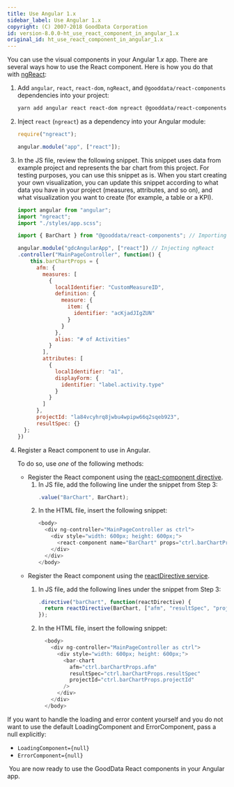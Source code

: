 ```yaml
---
title: Use Angular 1.x
sidebar_label: Use Angular 1.x
copyright: (C) 2007-2018 GoodData Corporation
id: version-8.0.0-ht_use_react_component_in_angular_1.x
original_id: ht_use_react_component_in_angular_1.x
---
```


You can use the visual components in your Angular 1._x_ app. There are several ways how to use the React component. Here is how you do that with [ngReact](http://ngreact.github.io/ngReact/):

1. Add `angular`, `react`, `react-dom`, `ngReact`, and `@gooddata/react-components` dependencies into your project:
    ```bash
    yarn add angular react react-dom ngreact @gooddata/react-components
    ```

2. Inject `react` \(`ngreact`\) as a dependency into your Angular module:
    ```javascript
    require("ngreact");

    angular.module("app", ["react"]);
    ```

3. In the JS file, review the following snippet.
   This snippet uses data from example project and represents the bar chart from this project. For testing purposes, you can use this snippet as is.
   When you start creating your own visualization, you can update this snippet according to what data you have in your project \(measures, attributes, and so on\), and what visualization you want to create \(for example, a table or a KPI\).
    ```javascript
    import angular from "angular";
    import "ngreact";
    import "./styles/app.scss";

    import { BarChart } from "@gooddata/react-components"; // Importing the required components

    angular.module("gdcAngularApp", ["react"]) // Injecting ngReact
    .controller("MainPageController", function() {
        this.barChartProps = {
          afm: {
            measures: [
              {
                localIdentifier: "CustomMeasureID",
                definition: {
                  measure: {
                    item: {
                      identifier: "acKjadJIgZUN"
                    }
                  }
                },
                alias: "# of Activities"
              }
            ],
            attributes: [
              {
                localIdentifier: "a1",
                displayForm: {
                  identifier: "label.activity.type"
                }
              }
            ]
          },
          projectId: "la84vcyhrq8jwbu4wpipw66q2sqeb923",
          resultSpec: {}
      };
    })
    ```

4. Register a React component to use in Angular.

   To do so, use _one_ of the following methods:
   * Register the React component using the
     [react-component directive](https://github.com/ngReact/ngReact#the-react-component-directive).
     1. In JS file, add the following line under the snippet from Step 3:
        ```javascript
        .value("BarChart", BarChart);
        ```
     2. In the HTML file, insert the following snippet:
        ```javascript
        <body>
          <div ng-controller="MainPageController as ctrl">
            <div style="width: 600px; height: 600px;">
              <react-component name="BarChart" props="ctrl.barChartProps"/>
            </div>
          </div>
        </body>
        ```
   * Register the React component using the
     [reactDirective service](https://github.com/ngReact/ngReact#the-reactdirective-service).
     1. In JS file, add the following lines under the snippet from Step 3:
        ```javascript
        .directive("barChart", function(reactDirective) {
          return reactDirective(BarChart, ["afm", "resultSpec", "projectId"]);
        });
        ```

     2. In the HTML file, insert the following snippet:
        ```javascript
          <body>
            <div ng-controller="MainPageController as ctrl">
              <div style="width: 600px; height: 600px;">
                <bar-chart
                  afm="ctrl.barChartProps.afm"
                  resultSpec="ctrl.barChartProps.resultSpec"
                  projectId="ctrl.barChartProps.projectId"
                />
              </div>
            </div>
          </body>
        ```

If you want to handle the loading and error content yourself and you do not want to use the default LoadingComponent and ErrorComponent, pass a null explicitly:

* `LoadingComponent={null}`
* `ErrorComponent={null}`

 You are now ready to use the GoodData React components in your Angular app.
